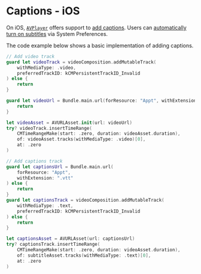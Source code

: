 # Captions - iOS

On iOS, [`AVPlayer`](https://developer.apple.com/documentation/avfoundation/avplayer) offers support to [add captions](https://developer.apple.com/documentation/avfoundation/media_playback_and_selection/adding_subtitles_and_alternative_audio_tracks). Users can [automatically turn on subtitles](https://support.apple.com/nl-nl/guide/iphone/iph3e2e23d1/ios) via System Preferences.

The code example below shows a basic implementation of adding captions.

```swift
// Add video track
guard let videoTrack = videoComposition.addMutableTrack(
    withMediaType: .video, 
    preferredTrackID: kCMPersistentTrackID_Invalid
) else { 
    return 
}

guard let videoUrl = Bundle.main.url(forResource: "Appt", withExtension: "mp4") else { 
    return 
}

let videoAsset = AVURLAsset.init(url: videoUrl)
try? videoTrack.insertTimeRange(
    CMTimeRangeMake(start: .zero, duration: videoAsset.duration),
    of: videoAsset.tracks(withMediaType: .video)[0],
    at: .zero
)

// Add captions track
guard let captionsUrl = Bundle.main.url(
    forResource: "Appt", 
    withExtension: ".vtt"
) else { 
    return 
}
guard let captionsTrack = videoComposition.addMutableTrack(
    withMediaType: .text, 
    preferredTrackID: kCMPersistentTrackID_Invalid
) else { 
    return 
}

let captionsAsset = AVURLAsset(url: captionsUrl)
try? captionsTrack.insertTimeRange(
    CMTimeRangeMake(start: .zero, duration: videoAsset.duration),
    of: subtitleAsset.tracks(withMediaType: .text)[0],
    at: .zero
)
```

